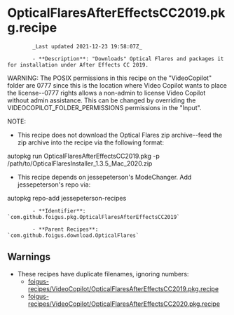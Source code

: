 # OpticalFlaresAfterEffectsCC2019.pkg.recipe

            _Last updated 2021-12-23 19:58:07Z_

            - **Description**: "Downloads" Optical Flares and packages it for installation under After Effects CC 2019.

WARNING: The POSIX permissions in this recipe on the "VideoCopilot" folder are 0777 since this is the location where Video Copilot wants to place the license--0777 rights allows a non-admin to license Video Copilot without admin assistance.  This can be changed by overriding the VIDEOCOPILOT_FOLDER_PERMISSIONS permissions in the "Input".

NOTE:

- This recipe does not download the Optical Flares zip archive--feed the zip archive into the recipe via the following format:

autopkg run OpticalFlaresAfterEffectsCC2019.pkg -p /path/to/OpticalFlaresInstaller_1.3.5_Mac_2020.zip

- This recipe depends on jessepeterson's ModeChanger.  Add jessepeterson's repo via:

autopkg repo-add jessepeterson-recipes

            - **Identifier**: `com.github.foigus.pkg.OpticalFlaresAfterEffectsCC2019`

            - **Parent Recipes**: `com.github.foigus.download.OpticalFlares`

## Warnings

- These recipes have duplicate filenames, ignoring numbers:
    - [foigus-recipes/VideoCopilot/OpticalFlaresAfterEffectsCC2019.pkg.recipe](/autopkg-dupe-tracker/foigus-recipes/VideoCopilot/OpticalFlaresAfterEffectsCC2019.pkg.recipe)
    - [foigus-recipes/VideoCopilot/OpticalFlaresAfterEffectsCC2020.pkg.recipe](/autopkg-dupe-tracker/foigus-recipes/VideoCopilot/OpticalFlaresAfterEffectsCC2020.pkg.recipe)